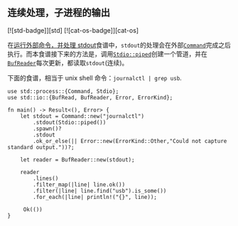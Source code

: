 ## 连续处理，子进程的输出

[![std-badge]][std] [![cat-os-badge]][cat-os]

在[运行外部命令，并处理 stdout](#run-an-external-command-and-process-stdout)食谱中，`stdout`的处理会在外部[`Command`]完成之后执行。而本食谱接下来的方法是，调用[`Stdio::piped`]创建一个管道，并在[`BufReader`]每次更新，都读取`stdout`(连续)。

下面的食谱，相当于 unix shell 命令：`journalctl | grep usb`.

```rust,no_run
use std::process::{Command, Stdio};
use std::io::{BufRead, BufReader, Error, ErrorKind};

fn main() -> Result<(), Error> {
    let stdout = Command::new("journalctl")
        .stdout(Stdio::piped())
        .spawn()?
        .stdout
        .ok_or_else(|| Error::new(ErrorKind::Other,"Could not capture standard output."))?;

    let reader = BufReader::new(stdout);

    reader
        .lines()
        .filter_map(|line| line.ok())
        .filter(|line| line.find("usb").is_some())
        .for_each(|line| println!("{}", line));

     Ok(())
}
```

[`bufreader`]: https://doc.rust-lang.org/std/io/struct.BufReader.html
[`command`]: https://doc.rust-lang.org/std/process/struct.Command.html
[`stdio::piped`]: https://doc.rust-lang.org/std/process/struct.Stdio.html
